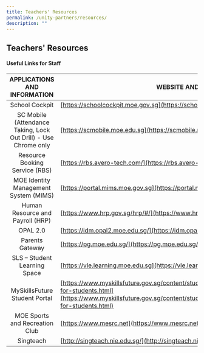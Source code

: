 ```yaml
---
title: Teachers' Resources
permalink: /unity-partners/resources/
description: ""
---
```

## Teachers' Resources 

#### Useful Links for Staff

| APPLICATIONS AND INFORMATION | WEBSITE AND LINKS |
|:---:|---|
| School Cockpit | [https://schoolcockpit.moe.gov.sg](https://schoolcockpit.moe.gov.sg) | 
| SC Mobile (Attendance Taking, Lock Out Drill) - Use Chrome only     | [https://scmobile.moe.edu.sg](https://scmobile.moe.edu.sg)     | 
| Resource Booking Service (RBS)     | [https://rbs.avero-tech.com/](https://rbs.avero-tech.com/)     | 
| MOE Identity Management System (MIMS)     | [https://portal.mims.moe.gov.sg](https://portal.mims.moe.gov.sg)    | 
| Human Resource and Payroll (HRP)    | [https://www.hrp.gov.sg/hrp/#/](https://www.hrp.gov.sg/hrp/#/)   | 
| OPAL 2.0     | [https://idm.opal2.moe.edu.sg/](https://idm.opal2.moe.edu.sg/)   | 
| Parents Gateway    | [https://pg.moe.edu.sg/](https://pg.moe.edu.sg/)   | 
| SLS – Student Learning Space   | [https://vle.learning.moe.edu.sg](https://vle.learning.moe.edu.sg)    | 
| MySkillsFuture Student Portal     | [https://www.myskillsfuture.gov.sg/content/student/en/secondary/about/myskillsfuture-for-students.html](https://www.myskillsfuture.gov.sg/content/student/en/secondary/about/myskillsfuture-for-students.html)     | 
| MOE Sports and Recreation Club     | [https://www.mesrc.net](https://www.mesrc.net/)    | 
| Singteach     | [http://singteach.nie.edu.sg/](http://singteach.nie.edu.sg/)     | 